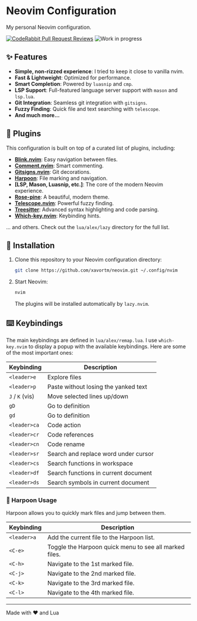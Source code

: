 # Neovim Configuration

My personal Neovim configuration.

[![CodeRabbit Pull Request Reviews](https://img.shields.io/coderabbit/prs/github/xavortm/neovim?utm_source=oss&utm_medium=github&utm_campaign=xavortm%2Fneovim&labelColor=171717&color=FF570A&link=https%3A%2F%2Fcoderabbit.ai&label=CodeRabbit+Reviews)](https://coderabbit.ai)
![Work in progress](https://img.shields.io/badge/work_in_progress-blue)

## ✨ Features

*   **Simple, non-rizzed experience**: I tried to keep it close to vanilla nvim.
*   **Fast & Lightweight**: Optimized for performance.
*   **Smart Completion**: Powered by `luasnip` and `cmp`.
*   **LSP Support**: Full-featured language server support with `mason` and `lsp.lua`.
*   **Git Integration**: Seamless git integration with `gitsigns`.
*   **Fuzzy Finding**: Quick file and text searching with `telescope`.
*   **And much more...**

## 🔌 Plugins

This configuration is built on top of a curated list of plugins, including:

*   **[Blink.nvim](https://github.com/xavortm/blink.nvim)**: Easy navigation between files.
*   **[Comment.nvim](https://github.com/numToStr/Comment.nvim)**: Smart commenting.
*   **[Gitsigns.nvim](https://github.com/lewis6991/gitsigns.nvim)**: Git decorations.
*   **[Harpoon](https://github.com/ThePrimeagen/harpoon)**: File marking and navigation.
*   **[LSP, Mason, Luasnip, etc.]**: The core of the modern Neovim experience.
*   **[Rose-pine](https://github.com/rose-pine/neovim)**: A beautiful, modern theme.
*   **[Telescope.nvim](https://github.com/nvim-telescope/telescope.nvim)**: Powerful fuzzy finding.
*   **[Treesitter](https://github.com/nvim-treesitter/nvim-treesitter)**: Advanced syntax highlighting and code parsing.
*   **[Which-key.nvim](https://github.com/folke/which-key.nvim)**: Keybinding hints.

... and others. Check out the `lua/alex/lazy` directory for the full list.

## 🚀 Installation

1.  Clone this repository to your Neovim configuration directory:
    ```bash
    git clone https://github.com/xavortm/neovim.git ~/.config/nvim
    ```
2.  Start Neovim:
    ```bash
    nvim
    ```
    The plugins will be installed automatically by `lazy.nvim`.

## ⌨️ Keybindings

The main keybindings are defined in `lua/alex/remap.lua`. I use `which-key.nvim` to display a popup with the available keybindings. Here are some of the most important ones:

| Keybinding      | Description                            |
| --------------- | -------------------------------------- |
| `<leader>e`     | Explore files                          |
| `<leader>p`     | Paste without losing the yanked text   |
| `J` / `K` (vis) | Move selected lines up/down            |
| `gD`            | Go to definition                       |
| `gd`            | Go to definition                       |
| `<leader>ca`    | Code action                            |
| `<leader>cr`    | Code references                        |
| `<leader>cn`    | Code rename                            |
| `<leader>sr`    | Search and replace word under cursor   |
| `<leader>cs`    | Search functions in workspace          |
| `<leader>df`    | Search functions in current document   |
| `<leader>ds`    | Search symbols in current document     |

### 📌 Harpoon Usage

Harpoon allows you to quickly mark files and jump between them.

| Keybinding    | Description                                            |
| ------------- | ------------------------------------------------------ |
| `<leader>a`   | Add the current file to the Harpoon list.              |
| `<C-e>`       | Toggle the Harpoon quick menu to see all marked files. |
| `<C-h>`       | Navigate to the 1st marked file.                       |
| `<C-j>`       | Navigate to the 2nd marked file.                       |
| `<C-k>`       | Navigate to the 3rd marked file.                       |
| `<C-l>`       | Navigate to the 4th marked file.                       |

---

Made with ❤️ and Lua
